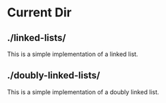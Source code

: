 # Current Dir 
## ./linked-lists/
This is a simple implementation of a linked list. 

## ./doubly-linked-lists/ 
This is a simple implementation of a doubly linked list.
